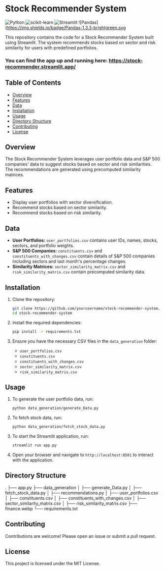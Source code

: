 # Stock Recommender System
![Python](https://img.shields.io/badge/python-3.11-blue.svg)
![scikit-learn](https://img.shields.io/badge/scikit--learn-0.24.2-orange.svg)
![Streamlit](https://img.shields.io/badge/Streamlit-0.87.0-blueviolet.svg)
![Pandas](https://img.shields.io/badge/Pandas-1.3.3-brightgreen.svg

This repository contains the code for a Stock Recommender System built using Streamlit. The system recommends stocks based on sector and risk similarity for users with predefined portfolios.
### You can find the app up and running here: https://stock-recommender.streamlit.app/


## Table of Contents

- [Overview](#overview)
- [Features](#features)
- [Data](#data)
- [Installation](#installation)
- [Usage](#usage)
- [Directory Structure](#directory-structure)
- [Contributing](#contributing)
- [License](#license)

## Overview

The Stock Recommender System leverages user portfolio data and S&P 500 companies' data to suggest stocks based on sector and risk similarities. The recommendations are generated using precomputed similarity matrices.

## Features

- Display user portfolios with sector diversification.
- Recommend stocks based on sector similarity.
- Recommend stocks based on risk similarity.

## Data

- **User Portfolios:** `user_portfolios.csv` contains user IDs, names, stocks, sectors, and portfolio weights.
- **S&P 500 Companies:** `constituents.csv` and `constituents_with_changes.csv` contain details of S&P 500 companies including sectors and last month's percentage changes.
- **Similarity Matrices:** `sector_similarity_matrix.csv` and `risk_similarity_matrix.csv` contain precomputed similarity data.

## Installation

1. Clone the repository:
    ```bash
    git clone https://github.com/yourusername/stock-recommender-system.git
    cd stock-recommender-system
    ```

2. Install the required dependencies:
    ```bash
    pip install -r requirements.txt
    ```

3. Ensure you have the necessary CSV files in the `data_generation` folder:
    - `user_portfolios.csv`
    - `constituents.csv`
    - `constituents_with_changes.csv`
    - `sector_similarity_matrix.csv`
    - `risk_similarity_matrix.csv`

## Usage

1. To generate the user portfolio data, run:
    ```bash
    python data_generation/generate_Data.py
    ```

2. To fetch stock data, run:
    ```bash
    python data_generation/fetch_stock_data.py
    ```

3. To start the Streamlit application, run:
    ```bash
    streamlit run app.py
    ```

4. Open your browser and navigate to `http://localhost:8501` to interact with the application.

## Directory Structure

.
├── app.py
├── data_generation
│ ├── generate_Data.py
│ ├── fetch_stock_data.py
│ ├── recommendations.py
│ ├── user_portfolios.csv
│ ├── constituents.csv
│ ├── constituents_with_changes.csv
│ ├── sector_similarity_matrix.csv
│ ├── risk_similarity_matrix.csv
├── finance.webp
└── requirements.txt


## Contributing

Contributions are welcome! Please open an issue or submit a pull request.

## License

This project is licensed under the MIT License.
